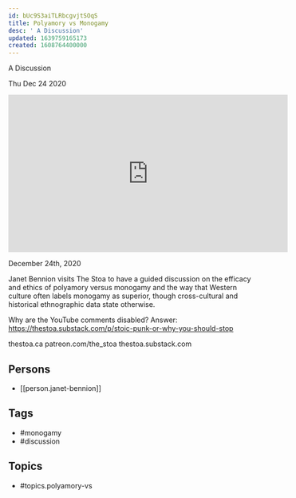 ```yaml
---
id: bUc9S3aiTLRbcgvjtSOqS
title: Polyamory vs Monogamy
desc: ' A Discussion'
updated: 1639759165173
created: 1608764400000
---
```



 A Discussion

Thu Dec 24 2020

<iframe width="560" height="315" src="https://www.youtube.com/embed/iIilq3IiDsw" title="Polyamory vs Monogamy: A Discussion w/ Janet Bennion" frameborder="0" allow="accelerometer; autoplay; clipboard-write; encrypted-media; gyroscope; picture-in-picture" allowfullscreen ></iframe>

December 24th, 2020

Janet Bennion visits The Stoa to have a guided discussion on the efficacy and ethics of polyamory versus monogamy and the way that Western culture often labels monogamy as superior, though cross-cultural and historical ethnographic data state otherwise.

Why are the YouTube comments disabled? Answer: https://thestoa.substack.com/p/stoic-punk-or-why-you-should-stop

thestoa.ca
patreon.com/the_stoa
thestoa.substack.com

## Persons

- [[person.janet-bennion]]

## Tags

- #monogamy
- #discussion

## Topics

- #topics.polyamory-vs

